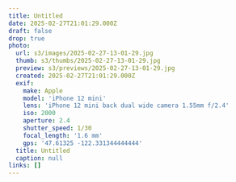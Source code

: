 ```yaml
---
title: Untitled
date: 2025-02-27T21:01:29.000Z
draft: false
drop: true
photo:
  url: s3/images/2025-02-27-13-01-29.jpg
  thumb: s3/thumbs/2025-02-27-13-01-29.jpg
  preview: s3/previews/2025-02-27-13-01-29.jpg
  created: 2025-02-27T21:01:29.000Z
  exif:
    make: Apple
    model: 'iPhone 12 mini'
    lens: 'iPhone 12 mini back dual wide camera 1.55mm f/2.4'
    iso: 2000
    aperture: 2.4
    shutter_speed: 1/30
    focal_length: '1.6 mm'
    gps: '47.61325 -122.331344444444'
  title: Untitled
  caption: null
links: []
---
```

